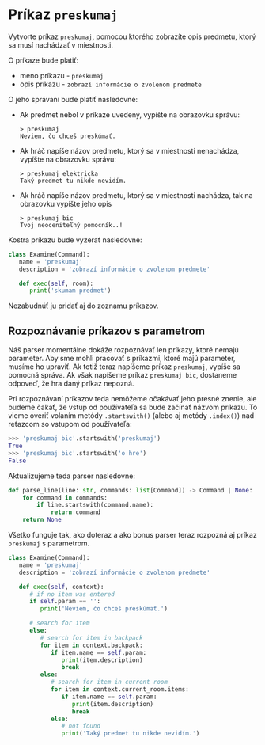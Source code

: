# Príkaz `preskumaj`

Vytvorte príkaz `preskumaj`, pomocou ktorého zobrazíte opis predmetu, ktorý sa musí nachádzať v miestnosti.

O príkaze bude platiť:

* meno príkazu - `preskumaj`
* opis príkazu - `zobrazí informácie o zvolenom predmete`

O jeho správaní bude platiť nasledovné:

* Ak predmet nebol v príkaze uvedený, vypíšte na obrazovku správu:

   ```
   > preskumaj
   Neviem, čo chceš preskúmať.
   ```

* Ak hráč napíše názov predmetu, ktorý sa v miestnosti nenachádza, vypíšte na obrazovku správu:

   ```
   > preskumaj elektricka
   Taký predmet tu nikde nevidím.
   ```

* Ak hráč napíše názov predmetu, ktorý sa v miestnosti nachádza, tak na obrazovku vypíšte jeho opis

   ```
   > preskumaj bic
   Tvoj neoceniteľný pomocník..!
   ```

Kostra príkazu bude vyzerať nasledovne:

```python
class Examine(Command):
   name = 'preskumaj'
   description = 'zobrazí informácie o zvolenom predmete'

   def exec(self, room):
      print('skumam predmet')
```

Nezabudnúť ju pridať aj do zoznamu príkazov.

## Rozpoznávanie príkazov s parametrom

Náš parser momentálne dokáže rozpoznávať len príkazy, ktoré nemajú parameter. Aby sme mohli pracovať s príkazmi, ktoré
majú parameter, musíme ho upraviť. Ak totiž teraz napíšeme príkaz `preskumaj`, vypíše sa pomocná správa. Ak však
napíšeme príkaz `preskumaj bic`, dostaneme odpoveď, že hra daný príkaz nepozná.

Pri rozpoznávaní príkazov teda nemôžeme očakávať jeho presné znenie, ale budeme čakať, že vstup od používateľa sa bude
začínať názvom príkazu. To vieme overiť volaním metódy `.startswith()` (alebo aj metódy `.index()`) nad reťazcom so
vstupom od používateľa:

```python
>>> 'preskumaj bic'.startswith('preskumaj')
True
>>> 'preskumaj bic'.startswith('o hre')
False
```

Aktualizujeme teda parser nasledovne:

```python
def parse_line(line: str, commands: list[Command]) -> Command | None:
    for command in commands:
        if line.startswith(command.name):
            return command
    return None
```

Všetko funguje tak, ako doteraz a ako bonus parser teraz rozpozná aj príkaz `preskumaj` s parametrom.

```python
class Examine(Command):
   name = 'preskumaj'
   description = 'zobrazí informácie o zvolenom predmete'

   def exec(self, context):
      # if no item was entered
      if self.param == '':
         print('Neviem, čo chceš preskúmať.')

      # search for item
      else:
         # search for item in backpack
         for item in context.backpack:
            if item.name == self.param:
               print(item.description)
               break
         else:
            # search for item in current room
            for item in context.current_room.items:
               if item.name == self.param:
                  print(item.description)
                  break
            else:
               # not found
               print('Taký predmet tu nikde nevidím.')

```
